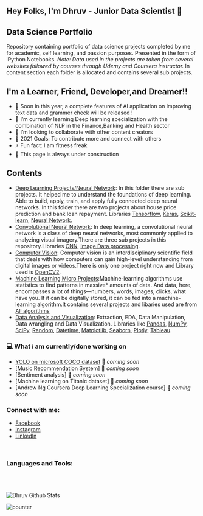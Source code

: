 ## Hey Folks, I'm Dhruv - Junior Data Scientist 👋

## Data Science Portfolio
Repository containing portfolio of data science projects completed by me for academic, self learning, and passion purposes. Presented in the form of iPython Notebooks.
_Note: Data used in the projects are taken from several websites followed by courses through Udemy and Coursera instructor._ In content section each folder is allocated and contains several sub projects.

## I'm a Learner, Friend, Developer,and Dreamer!!

- 🔭 Soon in this year, a complete features of AI application on improving text data and grammer check will be released !
- 🌱 I’m currently learning Deep learning specialization with the combination of NLP in the Finance,Banking and Health sector  
- 👯 I’m looking to collaborate with other content creators
- 🥅 2021 Goals: To contribute more and connect with others
- ⚡ Fun fact: I am fitness freak
- 👯 This page is always under construction

## Contents
- [Deep Learning Projects/Neural Network](https://github.com/Dhruv876/Neural-Network): In this folder there are sub projects. It helped me to understand the foundations of deep learning. Able to build, apply, train, and apply fully connected deep neural networks. In this folder there are two projects about house price prediction and bank loan repayment. Libraries [Tensorflow](https://www.tensorflow.org/), [Keras](https://keras.io/), [Scikit-learn](https://scikit-learn.org/stable/), [Neural Network](https://news.mit.edu/2017/explained-neural-networks-deep-learning-0414).
- [Convolutional Neural Network](https://github.com/Dhruv876/Convolutional-Neural-Network): In deep learning, a convolutional neural network is a class of deep neural networks, most commonly applied to analyzing visual imagery.There are three sub projects in this repository.Libraries [CNN](https://keras.io/api/layers/convolution_layers/), [Image Data processing](https://keras.io/api/preprocessing/image/). 
- [Computer Vision](https://github.com/Dhruv876/Computer-Vision): Computer vision is an interdisciplinary scientific field that deals with how computers can gain high-level understanding from digital images or videos.There is only one project right now and Library used is [OpenCV2](https://opencv.org/). 
- [Machine Learning Micro Projects](https://github.com/Dhruv876/Machine-Learning-Micro-Projects):Machine-learning algorithms use statistics to find patterns in massive* amounts of data. And data, here, encompasses a lot of things—numbers, words, images, clicks, what have you. If it can be digitally stored, it can be fed into a machine-learning algorithm.It contains several projects and libaries used are from [All algorithms](https://scikit-learn.org/stable/)
- [Data Analysis and Visualization](https://github.com/Dhruv876/Data-Analysis-Visualization): Extraction, EDA, Data Manipulation, Data wrangling and Data Visualization. Libraries like  [Pandas](https://pandas.pydata.org/), [NumPy](https://numpy.org/), [SciPy](https://www.scipy.org/), [Random](https://docs.python.org/3/library/random.html), [Datetime](https://docs.python.org/3/library/datetime.html), [Matplotlib](https://matplotlib.org/index.html), [Seaborn](https://seaborn.pydata.org/), [Plotly](https://plotly.com/), [Tableau](https://www.tableau.com/trial/tableau-software?utm_campaign_id=2017049&utm_campaign=Prospecting-CORE-ALL-ALL-ALL-ALL&utm_medium=Paid+Search&utm_source=Google+Search&utm_language=EN&utm_country=USCA&kw=tableau&adgroup=CTX-Brand-Priority-Core-E&adused=RESP&matchtype=e&placement=&gclid=CjwKCAiAuoqABhAsEiwAdSkVVEf1cgmCvv6TQCeDhSfYSuv5vL2cYOjykVcdorSu7qYE9LxHjTcQaBoCTzQQAvD_BwE&gclsrc=aw.ds).

### 💻 What i am currently/done working on

- [YOLO on microsoft COCO dataset](https://arxiv.org/abs/1405.0312)  🚀 *coming soon*
- [Music Recommendation System]  🚀 *coming soon*
- [Sentiment analysis]  🚀 *coming soon*
- [Machine learning on Titanic dataset] 🚀 *coming soon*
- [Andrew Ng Coursera Deep Learning Specialization course] 🚀 *coming soon*



### Connect with me:
- [Facebook](https://www.facebook.com/dhruv.sharma.524596/)
- [Instagram](https://www.instagram.com/dhruv_001/)
- [LinkedIn](https://www.linkedin.com/in/dhruv-sharma-346576191/)

<br />

### Languages and Tools:


<br />
<br />

![Dhruv Github Stats](https://github-readme-stats.vercel.app/api?username=Dhruv876&show_icons=true&theme=radical)

![counter](https://en2y68clz7c6nyx.m.pipedream.net)
